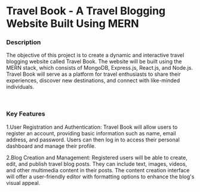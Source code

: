 <h1>Travel Book - A Travel Blogging Website Built Using MERN</h1>
<h3>Description</h3>
<p>The objective of this project is to create a dynamic and interactive travel blogging website called Travel Book. The website will be built using the MERN stack, which consists of MongoDB, Express.js, React.js, and Node.js. Travel Book will serve as a platform for travel enthusiasts to share their experiences, discover new destinations, and connect with like-minded individuals.</p>
<br/>
<h3>Key Features</h3>
<p>1.User Registration and Authentication: Travel Book will allow users to register an account, providing basic information such as name, email address, and password. Users can then log in to access their personal dashboard and manage their profile.</p>
<p>2.Blog Creation and Management: Registered users will be able to create, edit, and publish travel blog posts. They can include text, images, videos, and other multimedia content in their posts. The content creation interface will offer a user-friendly editor with formatting options to enhance the blog's visual appeal.
</p>
<br/>
<br/>
